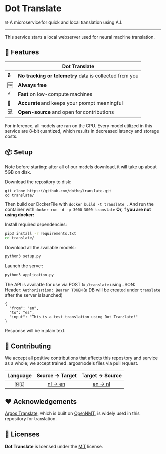 # Dot Translate
🌐 A microservice for quick and local translation using A.I.

---

This service starts a local webserver used for neural machine translation.


## 🚀 Features

|  | Dot Translate |
| - | ------------ |
| 🔒 | **No tracking or telemetry** data is collected from you |
| 🆓 | **Always free** |
| ⚡️ | **Fast** on low-compute machines |
| 📝 | **Accurate** and keeps your prompt meaningful |
| 💻 | **Open-source** and open for contributions |

For inference, all models are ran on the CPU. Every model utilized in this service are 8-bit quantized, which results in decreased latency and storage costs.

## 📦️ Setup

Note before starting: after all of our models download, it will take up about 5GB on disk.

Download the repository to disk:
```
git clone https://github.com/dothq/translate.git
cd translate/
```
Then build our DockerFile with `docker build -t translate .`
And run the container with `docker run -d -p 3000:3000 translate`
**Or, if you are not using docker:**

Install required dependencies:
```bash
pip3 install -r requirements.txt
cd translate/
```

Download all the available models:
```bash
python3 setup.py
```

Launch the server:
```bash
python3 application.py
```

The API is available for use via POST to `/translate` using JSON:
<br>
Header: `Authorization: Bearer TOKEN` (a DB will be created under `translate` after the server is launched)
```
{
  "from": "en",
  "to": "es",
  "input": "This is a test translation using Dot Translate!"
}
```
Response will be in plain text.

## 🔧 Contributing

We accept all positive contributions that affects this repository and service as a whole; we accept trained .argosmodels files via pull request. 

| Language | Source -> Target | Target -> Source |
| :---: | :---: | :---: |
| 🇳🇱 | [nl -> en](https://cdn.discordapp.com/attachments/842801645611384872/912031467327074374/dutch_en.argosmodel) | [en -> nl](https://cdn.discordapp.com/attachments/842801645611384872/912031363639685130/en_nl.argosmodel) |

## ❤️ Acknowledgements

[Argos Translate](https://github.com/argosopentech/argos-translate), which is built on [OpenNMT](https://opennmt.net/), is widely used in this repository for translation.

## 📜 Licenses
**Dot Translate** is licensed under the [MIT](https://spdx.org/licenses/MIT.html) license.
